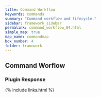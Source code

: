 ```yaml
---
title: Command Workflow
keywords: commands
summary: "Command workflow and lifecycle."
sidebar: framework_sidebar
permalink: command_workflow_04.html
simple_map: true
map_name: commandmap
box_number: 4
folder: framework
---
```


## Command Worflow

### Plugin Response


{% include links.html %}
